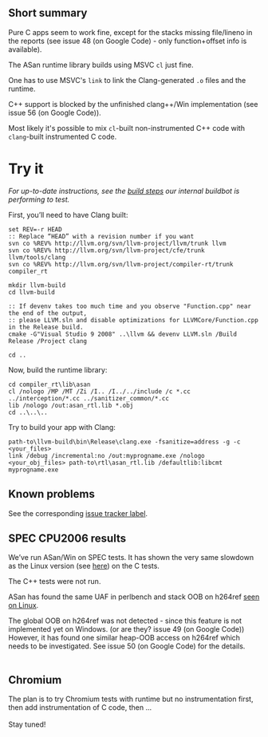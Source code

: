 ## Short summary
Pure C apps seem to work fine, except for the stacks missing file/lineno in the reports (see issue 48 (on Google Code) - only function+offset info is available).

The ASan runtime library builds using MSVC `cl` just fine.

One has to use MSVC's `link` to link the Clang-generated `.o` files and the runtime.

C++ support is blocked by the unfinished clang++/Win implementation (see issue 56 (on Google Code)).

Most likely it's possible to mix `cl`-built non-instrumented C++ code with `clang`-built instrumented C code.

# Try it
_For up-to-date instructions, see the [build steps](http://code.google.com/p/address-sanitizer/source/browse/trunk/build/scripts/slave/buildbot_standard.bat) our internal buildbot is performing to test._

First, you’ll need to have Clang built:
```
set REV=-r HEAD
:: Replace “HEAD” with a revision number if you want
svn co %REV% http://llvm.org/svn/llvm-project/llvm/trunk llvm
svn co %REV% http://llvm.org/svn/llvm-project/cfe/trunk llvm/tools/clang
svn co %REV% http://llvm.org/svn/llvm-project/compiler-rt/trunk compiler_rt

mkdir llvm-build
cd llvm-build

:: If devenv takes too much time and you observe "Function.cpp" near the end of the output,
:: please LLVM.sln and disable optimizations for LLVMCore/Function.cpp in the Release build.
cmake -G"Visual Studio 9 2008" ..\llvm && devenv LLVM.sln /Build Release /Project clang

cd ..
```

Now, build the runtime library:
```
cd compiler_rt\lib\asan
cl /nologo /MP /MT /Zi /I.. /I../../include /c *.cc ../interception/*.cc ../sanitizer_common/*.cc
lib /nologo /out:asan_rtl.lib *.obj
cd ..\..\..
```

Try to build your app with Clang:
```
path-to\llvm-build\bin\Release\clang.exe -fsanitize=address -g -c <your_files>
link /debug /incremental:no /out:myprogname.exe /nologo <your_obj_files> path-to\rtl\asan_rtl.lib /defaultlib:libcmt
myprogname.exe
```

## Known problems
See the corresponding [issue tracker label](http://code.google.com/p/address-sanitizer/issues/list?q=label:OpSys-Windows).

## SPEC CPU2006 results
We’ve run ASan/Win on SPEC tests.
It has shown the very same slowdown as the Linux version (see [here](AddressSanitizerPerformanceNumbers)) on the C tests.

The C++ tests were not run.

ASan has found the same UAF in perlbench and stack OOB on h264ref [seen on Linux](AddressSanitizerFoundBugs).

The global OOB on h264ref was not detected - since this feature is not implemented yet on Windows. (or are they? issue 49 (on Google Code))<br>However, it has found one similar heap-OOB access on h264ref which needs to be investigated. See issue 50 (on Google Code) for the details.<br>
<br>
<h2>Chromium</h2>
The plan is to try Chromium tests with runtime but no instrumentation first,<br>
then add instrumentation of C code, then ...<br>
<br>
Stay tuned!